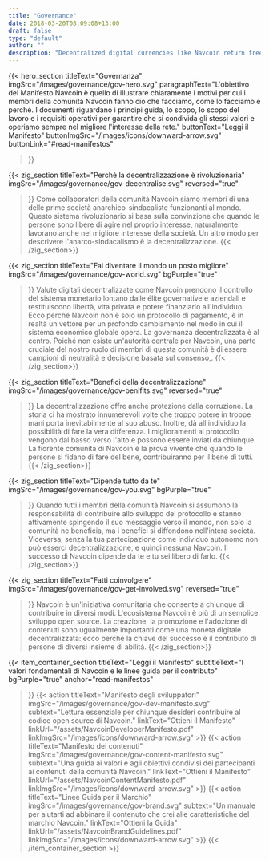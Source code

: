 ```yaml
---
title: "Governance"
date: 2018-03-20T08:09:08+13:00
draft: false
type: "default"
author: ""
description: "Decentralized digital currencies like Navcoin return freedom, privacy and financial power back to the individual."
---
```

<script src="https://ajax.googleapis.com/ajax/libs/jquery/3.3.1/jquery.min.js"></script>
{{< hero_section
titleText="Governanza"
imgSrc="/images/governance/gov-hero.svg"
paragraphText="L'obiettivo del Manifesto Navcoin è quello di illustrare chiaramente i motivi per cui i membri della comunità Navcoin fanno ciò che facciamo, come lo facciamo e perché. I documenti riguardano i principi guida, lo scopo, lo scopo del lavoro e i requisiti operativi per garantire che si condivida gli stessi valori e operiamo sempre nel migliore l'interesse della&nbsp;rete."
buttonText="Leggi il Manifesto"
buttonImgSrc="/images/icons/downward-arrow.svg"
buttonLink="#read-manifestos"
>}}

{{< zig_section
titleText="Perchè la decentralizzazione è rivoluzionaria"
imgSrc="/images/governance/gov-decentralise.svg"
reversed="true"
>}}
Come collaboratori della comunità Navcoin siamo membri di una delle prime società anarchico-sindacaliste funzionanti al mondo. Questo sistema rivoluzionario si basa sulla convinzione che quando le persone sono libere di agire nel proprio interesse, naturalmente lavorano anche nel migliore interesse della società. Un altro modo per descrivere l'anarco-sindacalismo è la&nbsp;decentralizzazione.
{{< /zig_section>}}


{{< zig_section
  titleText="Fai diventare il mondo un posto migliore"
  imgSrc="/images/governance/gov-world.svg"
  bgPurple="true"
>}}
Valute digitali decentralizzate come Navcoin prendono il controllo del sistema monetario lontano dalle élite governative e aziendali e restituiscono libertà, vita privata e potere finanziario all'individuo. Ecco perché Navcoin non è solo un protocollo di pagamento, è in realtà un vettore per un profondo cambiamento nel modo in cui il sistema economico globale opera. La governanza decentralizzata è al centro. Poiché non esiste un'autorità centrale per Navcoin, una parte cruciale del nostro ruolo di membri di questa comunità è di essere campioni di neutralità e decisione basata sul&nbsp;consenso,.
{{< /zig_section>}}


{{< zig_section
titleText="Benefici della decentralizzazione"
imgSrc="/images/governance/gov-benifits.svg"
reversed="true"
>}}
La decentralizzazione offre anche protezione dalla corruzione. La storia ci ha mostrato innumerevoli volte che troppo potere in troppe mani porta inevitabilmente al suo abuso. Inoltre, dà all'individuo la possibilità di fare la vera differenza. I miglioramenti al protocollo vengono dal basso verso l'alto e possono essere inviati da chiunque. La fiorente comunità di Navcoin è la prova vivente che quando le persone si fidano di fare del bene, contribuiranno per il bene di&nbsp;tutti.
{{< /zig_section>}}


{{< zig_section
  titleText="Dipende tutto da te"
  imgSrc="/images/governance/gov-you.svg"
  bgPurple="true"
>}}
Quando tutti i membri della comunità Navcoin si assumono la responsabilità di contribuire allo sviluppo del protocollo e stanno attivamente spingendo il suo messaggio verso il mondo, non solo la comunità ne beneficia, ma i benefici si diffondono nell'intera società. Viceversa, senza la tua partecipazione come individuo autonomo non può esserci decentralizzazione, e quindi nessuna Navcoin. Il successo di Navcoin dipende da te e tu sei libero di&nbsp;farlo.
{{< /zig_section>}}


{{< zig_section
titleText="Fatti coinvolgere"
imgSrc="/images/governance/gov-get-involved.svg"
reversed="true"
>}}
Navcoin è un'iniziativa comunitaria che consente a chiunque di contribuire in diversi modi. L'ecosistema Navcoin è più di un semplice sviluppo open source. La creazione, la promozione e l'adozione di contenuti sono ugualmente importanti come una moneta digitale decentralizzata: ecco perché la chiave del successo è il contributo di persone di diversi insieme di&nbsp;abilità.
{{< /zig_section>}}


{{< item_container_section
    titleText="Leggi il Manifesto"
    subtitleText="I valori fondamentali di Navcoin e le linee guida per il&nbsp;contributo"
    bgPurple="true"
    anchor="read-manifestos"
>}}
    {{< action
        titleText="Manifesto degli sviluppatori"
        imgSrc="/images/governance/gov-dev-manifesto.svg"
        subtext="Lettura essenziale per chiunque desideri contribuire al codice open source di&nbsp;Navcoin."
        linkText="Ottieni il Manifesto"
        linkUrl="/assets/NavcoinDeveloperManifesto.pdf"
        linkImgSrc="/images/icons/downward-arrow.svg"
    >}}
    {{< action
        titleText="Manifesto dei contenuti"
        imgSrc="/images/governance/gov-content-manifesto.svg"
        subtext="Una guida ai valori e agli obiettivi condivisi dei partecipanti ai contenuti della comunità&nbsp;Navcoin."
        linkText="Ottieni il Manifesto"
        linkUrl="/assets/NavcoinContentManifesto.pdf"
        linkImgSrc="/images/icons/downward-arrow.svg"
    >}}
    {{< action
        titleText="Linee Guida per il Marchio"
        imgSrc="/images/governance/gov-brand.svg"
        subtext="Un manuale per aiutarti ad abbinare il contenuto che crei alle caratteristiche del marchio&nbsp;Navcoin."
        linkText="Ottieni la Guida"
        linkUrl="/assets/NavcoinBrandGuidelines.pdf"
        linkImgSrc="/images/icons/downward-arrow.svg"
    >}}
{{< /item_container_section >}}

<script>
$("a[href^='#']").click(function(e) {
	e.preventDefault();

	var position = $($(this).attr("href")).offset().top;

	$("body, html").animate({
		scrollTop: position
	} /* speed */ );
});
</script>

